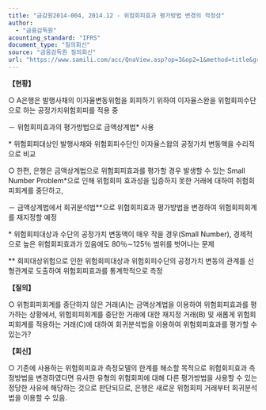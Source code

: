 ```yaml
---
title: "금감원2014-004, 2014.12 - 위험회피효과 평가방법 변경의 적정성"
author:
  - "금융감독원"
acounting_standard: "IFRS"
document_type: "질의회신"
source: "금융감독원 질의회신"
url: "https://www.samili.com/acc/QnaView.asp?op=3&op2=1&method=title&group=2122-15;1&orgcode=1&searchword=&page=7&code=%EA%B8%88%EA%B0%90%EC%9B%902014%2D004%3A20141222"
---
```

**【현황】**

○ A은행은 발행사채의 이자율변동위험을 회피하기 위하여 이자율스완을 위험회피수단으로 하는 공정가치위험회피를 적용 중

－ 위험회피효과의 평가방법으로 금액상계법\* 사용

\* 위험회피대상인 발행사채와 위험회피수단인 이자율스왑의 공정가치 변동액을 수리적으로 비교

  

○ 한편, 은행은 금액상계법으로 위험회피효과를 평가할 경우 발생할 수 있는 Small Number Problem\*으로 인해 위험회피 효과성을 입증하지 못한 거래에 대하여 취험회피회계를 중단하고,

－ 금액상계법에서 회귀분석법\*\*으로 위험회피효과 평가방법을 변경하여 위험회피회계를 재지정할 예정

\* 위험회피대상과 수단의 공정가치 변동액이 매우 작을 경우(Small Number), 경제적으로 높은 위험회피효과가 있음에도 80％∼125％ 범위를 벗어나는 문제

\*\* 회피대상위험으로 인한 위험회피대상과 위험회피수단의 공정가치 변동의 관계를 선형관계로 도출하여 위험회피효과를 통계학적으로 측정

  
**【질의】**

○ 위험회피회계를 중단하지 않은 거래(A)는 금액상계법을 이용하여 위험회피효과를 평가하는 상황에서, 위험회피회계를 중단한 거래에 대한 재지정 거래(B) 및 새롭게 위험회피회계를 적용하는 거래(C)에 대하여 회귀분석법을 이용하여 위험회피효과를 평가할 수 있는가?

  
  

**【회신】**

○ 기존에 사용하는 위험회피효과 측정모델의 한계를 해소할 목적으로 위험회피효과 측정방법을 변경하였다면 유사한 유형의 위험회피에 대해 다른 평가방법을 사용할 수 있는 정당한 사유에 해당하는 것으로 판단되므로, 은행은 새로운 위험회피 거래부터 회귀분석법을 이용할 수 있음.
